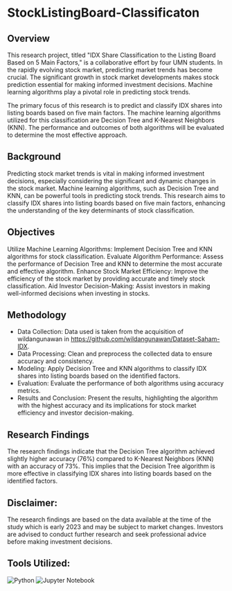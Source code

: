 # StockListingBoard-Classificaton

## Overview
This research project, titled "IDX Share Classification to the Listing Board Based on 5 Main Factors," is a collaborative effort by four UMN students. In the rapidly evolving stock market, predicting market trends has become crucial. The significant growth in stock market developments makes stock prediction essential for making informed investment decisions. Machine learning algorithms play a pivotal role in predicting stock trends.

The primary focus of this research is to predict and classify IDX shares into listing boards based on five main factors. The machine learning algorithms utilized for this classification are Decision Tree and K-Nearest Neighbors (KNN). The performance and outcomes of both algorithms will be evaluated to determine the most effective approach.

## Background
Predicting stock market trends is vital in making informed investment decisions, especially considering the significant and dynamic changes in the stock market. Machine learning algorithms, such as Decision Tree and KNN, can be powerful tools in predicting stock trends. This research aims to classify IDX shares into listing boards based on five main factors, enhancing the understanding of the key determinants of stock classification.

## Objectives
Utilize Machine Learning Algorithms: Implement Decision Tree and KNN algorithms for stock classification.
Evaluate Algorithm Performance: Assess the performance of Decision Tree and KNN to determine the most accurate and effective algorithm.
Enhance Stock Market Efficiency: Improve the efficiency of the stock market by providing accurate and timely stock classification.
Aid Investor Decision-Making: Assist investors in making well-informed decisions when investing in stocks.

## Methodology
- Data Collection: Data used is taken from the acquisition of wildangunawan in https://github.com/wildangunawan/Dataset-Saham-IDX.
- Data Processing: Clean and preprocess the collected data to ensure accuracy and consistency.
- Modeling: Apply Decision Tree and KNN algorithms to classify IDX shares into listing boards based on the identified factors.
- Evaluation: Evaluate the performance of both algorithms using accuracy metrics.
- Results and Conclusion: Present the results, highlighting the algorithm with the highest accuracy and its implications for stock market efficiency and investor decision-making.

## Research Findings
The research findings indicate that the Decision Tree algorithm achieved slightly higher accuracy (76%) compared to K-Nearest Neighbors (KNN) with an accuracy of 73%. This implies that the Decision Tree algorithm is more effective in classifying IDX shares into listing boards based on the identified factors.

## Disclaimer: 
The research findings are based on the data available at the time of the study which is early 2023 and may be subject to market changes. Investors are advised to conduct further research and seek professional advice before making investment decisions.

## Tools Utilized:
![Python](https://img.shields.io/badge/python-3670A0?style=for-the-badge&logo=python&logoColor=ffdd54)
![Jupyter Notebook](https://img.shields.io/badge/jupyter-%23FA0F00.svg?style=for-the-badge&logo=jupyter&logoColor=white)
